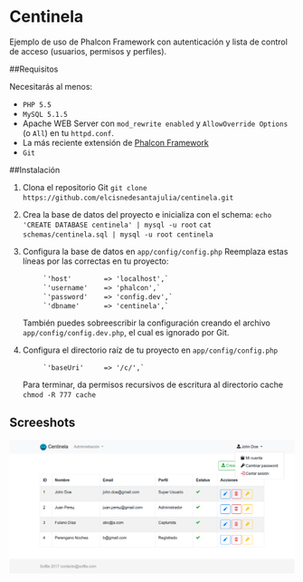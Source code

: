 # Centinela
Ejemplo de uso de Phalcon Framework con autenticación y lista de control de acceso (usuarios, permisos y perfiles).

##Requisitos

Necesitarás al menos:

* `PHP 5.5`
* `MySQL 5.1.5`
* Apache WEB Server con `mod_rewrite enabled` y `AllowOverride Options` (o `All`) en tu `httpd.conf`.
* La más reciente extensión de [Phalcon Framework](https://github.com/phalcon/cphalcon)
* `Git`

##Instalación

1. Clona el repositorio Git
    `git clone https://github.com/elcisnedesantajulia/centinela.git`

2. Crea la base de datos del proyecto e inicializa con el schema:
    `echo 'CREATE DATABASE centinela' | mysql -u root`
    `cat schemas/centinela.sql | mysql -u root centinela`

3. Configura la base de datos en `app/config/config.php`
    Reemplaza estas líneas por las correctas en tu proyecto:

            `'host'        => 'localhost',`
            `'username'    => 'phalcon',`
            `'password'    => 'config.dev',`
            `'dbname'      => 'centinela',`

    También puedes sobreescribir la configuración creando el archivo `app/config/config.dev.php`, el cual es ignorado por Git.

4. Configura el directorio raíz de tu proyecto en `app/config/config.php`

            `'baseUri'     => '/c/',`

    Para terminar, da permisos recursivos de escritura al directorio cache
    `chmod -R 777 cache`

## Screeshots
![home 1](/public/img/home1.png)


